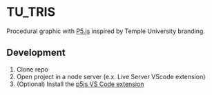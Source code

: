 # TU_TRIS

Procedural graphic with [P5.js](https://p5js.org) inspired by Temple University branding.  

## Development
1. Clone repo
2. Open project in a node server (e.x. Live Server VScode extension)
3. (Optional) Install the [p5js VS Code extension](https://marketplace.visualstudio.com/items?itemName=samplavigne.p5-vscode)